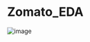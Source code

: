 # Zomato_EDA
![image](https://github.com/user-attachments/assets/f80455a6-1709-4ad7-a7f9-f05f99e1899d)
